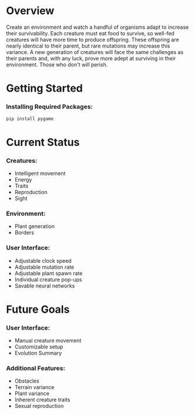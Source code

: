
<h1> Overview </h1>
Create an environment and watch a handful of organisms adapt to increase their survivability. Each creature must eat food to survive, so well-fed creatures will have more time to
produce offspring. These offspring are nearly identical to their parent, but rare mutations may increase this variance. A new generation of creatures will face the same challenges
as their parents and, with any luck, prove more adept at surviving in their environment. Those who don't will perish.

<br>
<h1> Getting Started </h1>

<h3> Installing Required Packages: </h3>

    pip install pygame

<h1> Current Status </h1>

<h3> Creatures: </h3>

- Intelligent movement
- Energy
- Traits
- Reproduction
- Sight

<h3> Environment: </h3>

- Plant generation
- Borders

<h3> User Interface: </h3>

- Adjustable clock speed
- Adjustable mutation rate
- Adjustable plant spawn rate
- Individual creature pop-ups
- Savable neural networks

<h1> Future Goals </h1>

<h3> User Interface: </h3>

- Manual creature movement
- Customizable setup
- Evolution Summary

<h3> Additional Features: </h3>

- Obstacles
- Terrain variance
- Plant variance
- Inherent creature traits
- Sexual reproduction